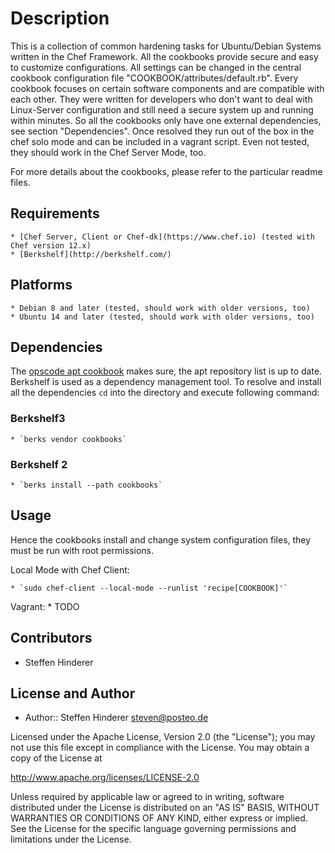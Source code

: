 # Description 
This is a collection of common hardening tasks for Ubuntu/Debian Systems written in the Chef Framework. All the cookbooks provide secure and easy to customize configurations. All settings can be changed in the central cookbook configuration file "COOKBOOK/attributes/default.rb". Every cookbook focuses on certain software components and are compatible with each other. 
They were written for developers who don't want to deal with Linux-Server configuration and still need a secure system up and running within minutes.
So all the cookbooks only have one external dependencies, see section "Dependencies". Once resolved they run out of the box in the chef solo mode and can be included in a vagrant script. Even not tested, they should work in the Chef Server Mode, too.

For more details about the cookbooks, please refer to the particular readme files.

## Requirements
    * [Chef Server, Client or Chef-dk](https://www.chef.io) (tested with Chef version 12.x)
    * [Berkshelf](http://berkshelf.com/)

## Platforms 
    * Debian 8 and later (tested, should work with older versions, too)
    * Ubuntu 14 and later (tested, should work with older versions, too)

## Dependencies
The [opscode apt cookbook](https://github.com/opscode-cookbooks/apt) makes sure, the apt reposítory list is up to date. 
Berkshelf is used as a dependency management tool. To resolve and install all the dependencies `cd` into the directory and execute following command:

### Berkshelf3
    * `berks vendor cookbooks`

### Berkshelf 2
    * `berks install --path cookbooks`

## Usage
Hence the cookbooks install and change system configuration files, they must be run with root permissions.

Local Mode with Chef Client:

    * `sudo chef-client --local-mode --runlist 'recipe[COOKBOOK]'`
    
Vagrant:
    * TODO
    
    
## Contributors
* Steffen Hinderer

## License and Author
 * Author:: Steffen Hinderer steven@posteo.de
 
Licensed under the Apache License, Version 2.0 (the "License"); you may not use this file except in compliance with the License. You may obtain a copy of the License at

http://www.apache.org/licenses/LICENSE-2.0

Unless required by applicable law or agreed to in writing, software distributed under the License is distributed on an "AS IS" BASIS, WITHOUT WARRANTIES OR CONDITIONS OF ANY KIND, either express or implied. See the License for the specific language governing permissions and limitations under the License.
